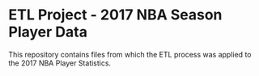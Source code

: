 # ETL Project - 2017 NBA Season Player Data
This repository contains files from which the ETL process was applied to the 2017 NBA Player Statistics.
